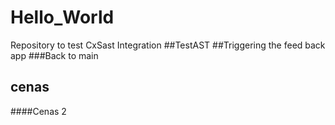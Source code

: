 # Hello_World
Repository to test CxSast Integration
##TestAST
##Triggering the feed back app
###Back to main
## cenas ###
####Cenas 2
#####
